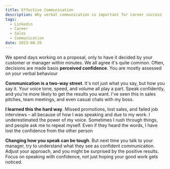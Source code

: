 ```yaml
---
title: Effective Communication
description: Why verbal communication is important for career success
tags:
  - Linkedin
  - Career
  - Sales
  - Communication
date: 2023-08-26
---
```

We spend days working on a proposal, only to have it decided by your customer or manager within minutes.  We all agree it's quite common. Often, decisions are made basis **perceived confidence**. You are mostly assessed on your verbal behaviour 

**Communication is a two-way street**. It's not just what you say, but how you say it. Your voice tone, speed, and volume all play a part. Speak confidently, and you're more likely to get the results you want. I've seen this in sales pitches, team meetings, and even casual chats with my boss.

**I learned this the hard way**. Missed promotions, lost sales, and failed job interviews – all because of how I was speaking and due to my work. I underestimated the power of my voice. Sometimes I rush through things, and people ask me to repeat myself. Even if they heard the words, I have lost the confidence from the other person

**Changing how you speak can be tough**. But next time you talk to your manager, try to understand what they see as confident communication. Adjust your approach, and you might be surprised by the positive results. Focus on speaking with confidence, not just hoping your good work gets noticed.